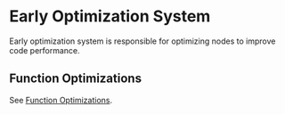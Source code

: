 # Early Optimization System

Early optimization system is responsible for optimizing nodes to improve code performance.

## Function Optimizations

See [Function Optimizations](../function-optimizations/overview).
